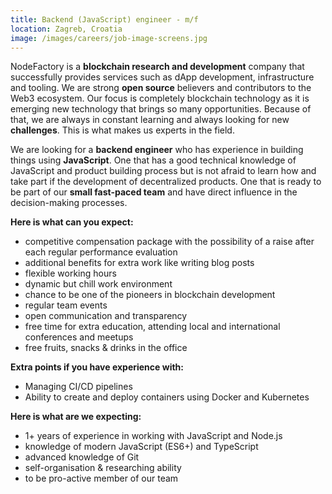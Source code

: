 ```yaml
---
title: Backend (JavaScript) engineer - m/f
location: Zagreb, Croatia
image: /images/careers/job-image-screens.jpg
---
```

NodeFactory is a **blockchain research and development** company that successfully provides services such as dApp development, infrastructure and tooling.
We are strong **open source** believers and contributors to the Web3 ecosystem.
Our focus is completely blockchain technology as it is emerging new technology that brings so many opportunities. Because of that, we are always in constant learning and always looking for new **challenges**. This is what makes us experts in the field.


We are looking for a **backend engineer** who has experience in building things using **JavaScript**.
One that has a good technical knowledge of JavaScript and product building process but is not afraid to learn how and take part if the development of decentralized products.
One that is ready to be part of our **small fast-paced team** and have direct influence in the decision-making processes.

**Here is what can you expect:**

* competitive compensation package with the possibility of a raise after each regular performance evaluation
* additional benefits for extra work like writing blog posts   
* flexible working hours
* dynamic but chill work environment
* chance to be one of the pioneers in blockchain development 
* regular team events
* open communication and transparency
* free time for extra education, attending local and international conferences and meetups
* free fruits, snacks & drinks in the office

**Extra points if you have experience with:**

* Managing CI/CD pipelines
* Ability to create and deploy containers using Docker and Kubernetes

**Here is what are we expecting:**

* 1+ years of experience in working with JavaScript and Node.js
* knowledge of modern JavaScript (ES6+) and TypeScript
* advanced knowledge of Git
* self-organisation & researching ability
* to be pro-active member of our team




   
